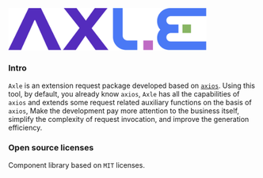 <div class="varlet-introduce">
  <div>
    <img style="width: 400px" src="../public/logo.svg" />
    <div class="varlet-introduce__name"></div>  
  </div>
</div>

### Intro

`Axle` is an extension request package developed based on [`axios`](https://axios-http.com/). Using this tool, by default, you already know `axios`,
`Axle` has all the capabilities of `axios` and extends some request related auxiliary functions on the basis of `axios`,
Make the development pay more attention to the business itself, simplify the complexity of request invocation, and improve the generation efficiency.


### Open source licenses

Component library based on `MIT` licenses.